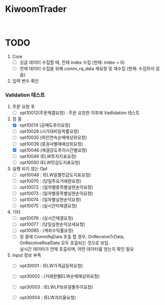 # KiwoomTrader

<br>

# TODO

1. Core
    - [ ] 싱글 데이터 수집할 때, 전체 index 수집 (현재: index = 0)
    - [ ] 전체 데이터 수집을 위해 comm_rq_data 재요청 및 재수집 (현재: 수집하지 않음)

2. 입력 변수 확인

### Validation 테스트

1. 주문 요청 후
    - [ ] opt10012(주문체결요청) : 주문 요청한 이후에 Vadlidation 테스트

2. 장 중
    - [x] opt10014 (공매도추이요청)
    - [ ] opt10028 (시가대비등락률요청)
    - [ ] opt10035 (외인연속순매매상위요청)
    - [ ] opt10039 (증권사별매매상위요청)
    - [x] opt10046 (체결강도추이시간별요청)
    - [ ] opt10049 (ELW투자지표요청)
    - [ ] opt10050 (ELW민감도지표요청)

3. 실행 되지 않는 Opt
    - [ ] opt10048 : (ELW일별민감도지표요청)
    - [ ] opt10070 : (당일주요거래원요청)
    - [ ] opt10072 : (일자별종목별실현손익요청)
    - [ ] opt10073 : (일자별종목별실현손익요청)
    - [ ] opt10074 : (일자별실현손익요청)
    - [ ] opt10075 : (실시간미체결요청)

4. 기타
    - [ ] opt10076 : (실시간체결요청)
    - [ ] opt10077 : (당일실현손익상세요청)
    - [ ] opt10085 : (계좌수익률요청)
    - [ ] 장 중에 CommRqData 호출 할 경우, OnReceiveTrData, OnReceiveRealData 모두 호출되는 것으로 보임.  
실시간 데이터가 언제 호출되며, 어떤 데이터를 얻는지 확인 필요

5. Input 정보 부족
    - [ ] opt30001 : (ELW가격급등락요청)
    - [ ] opt30002 : (거래원별ELW순매매상위요청)
    - [ ] opt30003 : (ELWLP보유일별추이요청)
    - [ ] opt30004 : (ELW괴리율요청)
    